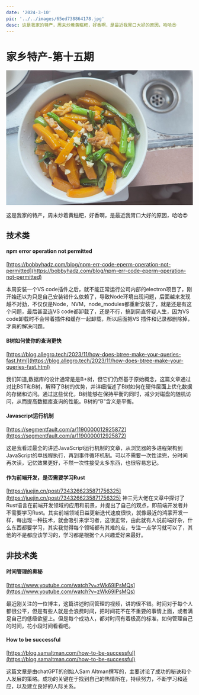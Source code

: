 ```yaml
---
date: '2024-3-10'
pic: '../../images/65ed738864178.jpg'
desc: 这是我家的特产，周末炒着黄糍粑，好香啊，是最近我胃口大好的原因，哈哈😍
---
```

# 家乡特产-第十五期


![image.png](../../images/65ed738864178.jpg)


这是我家的特产，周末炒着黄糍粑，好香啊，是最近我胃口大好的原因，哈哈😍

## 技术类

#### npm error operation not permitted
[https://bobbyhadz.com/blog/npm-err-code-eperm-operation-not-permitted](https://bobbyhadz.com/blog/npm-err-code-eperm-operation-not-permitted)

本周安装一个VS code插件之后，就不能正常运行公司内部的electron项目了，刚开始还以为只是自己安装错什么依赖了，导致Node环境出现问题，后面越来发现越不对劲，不仅仅是Node，NVM，node_modules都重新安装了，就是还是有这个问题，最后甚至连VS code都卸载了，还是不行，搞到简直怀疑人生，因为VS code卸载时不会带着插件和缓存一起卸载，所以后面把VS 插件和记录都删除掉，才真的解决问题。

#### B树如何使你的查询更快

[https://blog.allegro.tech/2023/11/how-does-btree-make-your-queries-fast.html](https://blog.allegro.tech/2023/11/how-does-btree-make-your-queries-fast.html)

我们知道,数据库的设计通常是是B+树，但它们仍然基于原始概念，这篇文章通过对比BST和B树，解释了B树的优势，并详细描述了B树如何在硬件层面上优化数据的存储和访问。通过这些优化，B树能够在保持平衡的同时，减少对磁盘的随机访问，从而提高数据库查询的性能。B树的“B”含义是平衡。

#### Javascript运行机制
[https://segmentfault.com/a/1190000012925872](https://segmentfault.com/a/1190000012925872)

这是我看过最全的讲述JavaScript运行机制的文章，从浏览器的多进程架构到JavaScript的单线程执行，再到事件循环机制。可以不需要一次性读完，分时间再次读，记忆效果更好，不然一次性接受太多东西，也很容易忘记。


#### 作为前端开发，是否需要学习Rust

[https://juejin.cn/post/7343266235871756325](https://juejin.cn/post/7343266235871756325)
神三元大佬在文章中探讨了Rust语言在前端开发领域的应用和前景，并提出了自己的观点，即前端开发者并不需要学习Rust。其实前端领域日益更新迭代速度很快，就像最近的鸿蒙开发一样，每出现一种技术，就会吸引来学习者，这很正常，由此就有人说前端好杂，什么东西都要学习，其实我觉得每个领域都有其难的点，专注一点学习就可以了，其他的不是都应该学习的，学习都是根据个人兴趣爱好来最好。

## 非技术类

#### 时间管理的奥秘

[https://www.youtube.com/watch?v=zWk69IPsMQs](https://www.youtube.com/watch?v=zWk69IPsMQs)

最近刚关注的一位博主，这篇讲述时间管理的视频，讲的很不错。时间对于每个人都很公平，但是有些人就是会浪费时间，把时间花不在不重要的事情上面，或者满足自己的低级欲望上。但是每个成功人，都对时间有着极高的标准，如何管理自己的时间，花小段时间看看吧。


#### How to be successful

[https://blog.samaltman.com/how-to-be-successful](https://blog.samaltman.com/how-to-be-successful)

这篇文章是由chatGPT的创始人Sam Altman撰写的，主要讨论了成功的秘诀和个人发展的策略。成功的关键在于找到自己的热情所在，持续努力，不断学习和适应，以及建立良好的人际关系。


